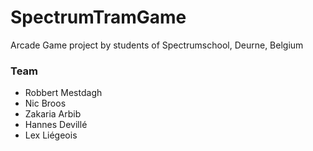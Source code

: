 ﻿# SpectrumTramGame
Arcade Game project by students of Spectrumschool, Deurne, Belgium

### Team
- Robbert Mestdagh
- Nic Broos
- Zakaria Arbib
- Hannes Devillé
- Lex Liégeois